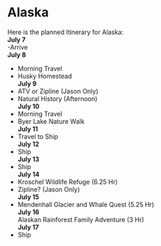 # Alaska  
Here is the planned Itinerary for Alaska:  
**July 7**  
-Arrive  
**July 8**   
- Morning Travel  
- Husky Homestead  
**July 9**  
- ATV or Zipline (Jason Only)  
- Natural History (Afternoon)  
**July 10**
- Morning Travel  
- Byer Lake Nature Walk  
**July 11**  
- Travel to Ship  
**July 12**  
- Ship  
**July 13**  
- Ship  
**July 14**   
- Kroschel Wildlife Refuge (6.25 Hr)  
- Zipline? (Jason Only)  
**July 15**  
- Mendenhall Glacier and Whale Quest (5.25 Hr)  
**July 16**  
Alaskan Rainforest Family Adventure (3 Hr)  
**July 17**  
- Ship  

